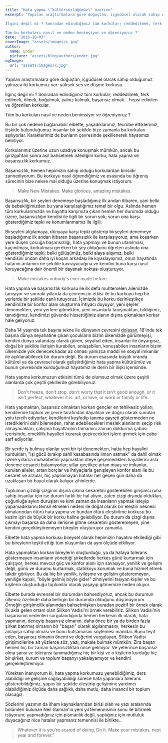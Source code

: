 ```yaml
---
title: "Hata yapma \"kültürsüzlüğümüz\" üzerine"
excerpt: 'Yapılan araştırmalara göre doğuştan, içgüdüsel olarak sahip olduğumuz yalnızca iki korkumuz var: yüksek ses ve düşme korkusu.

İlginç değil mi ? Sonradan edindiğimiz tüm korkular; reddedilmek, terk edilmek, ölmek, boğulmak, yalnız kalmak, başarısız olmak... hepsi edinilen ve öğrenilen korkular.

Tüm bu korkuları nasıl ve neden benimsiyor ve öğreniyoruz ?'
date: "2016-10-03"
coverImage: "assets/images/x.jpg"
author:
  name: Ender
  picture: "assets/blog/authors/ender.jpg"
ogImage:
  url: "assets/images/x.jpg"
---
```


Yapılan araştırmalara göre doğuştan, içgüdüsel olarak sahip olduğumuz yalnızca iki korkumuz var: yüksek ses ve düşme korkusu.

İlginç değil mi ? Sonradan edindiğimiz tüm korkular; reddedilmek, terk edilmek, ölmek, boğulmak, yalnız kalmak, başarısız olmak... hepsi edinilen ve öğrenilen korkular.

Tüm bu korkuları nasıl ve neden benimsiyor ve öğreniyoruz ?

Bu bir çok nedene bağlanabilir elbette, yaşadıklarımız, tecrübe ettiklerimiz, ilişkide bulunduğumuz insanlar bir şekilde bize zamanla bu korkuları aşılıyorlar. Karakterimiz de bunların çevresinde şekillenerek hayatımızı belirliyor.

Korkularımız üzerine uzun uzadıya konuşmak mümkün, ancak bu girizgahtan sonra asıl bahsetmek istediğim korku, hata yapma ve başarısızlık korkumuz.

Başarısızlık, hemen hepimizin sahip olduğu korkulardan birisidir zannediyorum. Bu korkuyu nasıl öğrendiğimiz ve esasında bu öğreniş sürecinin bize nelere mal olduğu üzerine konuşmak istiyorum.

> Make New Mistakes. Make glorious, amazing mistakes.

Başarısızlık, bir şeyleri denemeye başladığımız ilk andan itibaren, yani belki de bebekliğimizden bu yana karşılaştığımız temel bir olgu. Aslında hemen tüm korkularımızda ve hayatta karşımıza çıkan hemen her durumda olduğu üzere, başarısızlığın kendisi ile ilgili bir sorun yok; sorun ona karşı gösterdiğimiz tepki ve konumlanmamız ile ilgili.

Birşeyleri algılamaya, dünyaya karşı tepki gösterip birşeyleri denemeye başladığımız ilk andan itibaren başarısızlık ile karşılaşıyoruz; ama koşarken yere düşen çocuğa başarısızlığı, hata yapmayı ve bunun utanılması, kaçınılması, korkulması gereken bir şey olduğunu öğreten aslında ona gösterdiğimiz tepki; belki gülüşümüz, belki alaya alışımız, belki kendisini ondan daha iyi koşan arkadaşı ile kıyaslayışımız, onun hayatında hatanın anlamını ne şekilde kavrayacağına ve kendini buna karşı nasıl koruyacağına dair önemli bir dayanak noktası oluşturuyor.

> Make mistakes nobody's ever made before.

Hata yapma ve başarısızlık korkusu ile ilk defa muhtemelen ailemizde tanışıyor ve sonraki yıllarda da çevremizin etkisi ile bu korkuyu hep bir yerlerde bir şekilde canlı tutuyoruz. İçimizde bu korku derinleştikçe kendimize bir konfor alanı oluşturma ihtiyacı duyuyor, yeni şeyler denemekten, yeni yerlere gitmekten, yeni insanlarla tanışmaktan, bildiğimiz, tanıdığımız, kendimizi güvende hissettiğimiz alanın dışına çıkmaktan korkar hale geliyoruz.

Daha 14 yaşında tek başına tekne ile dünyanın çevresini [dolaşan](https://en.wikipedia.org/wiki/Laura_Dekker), 18'inde tek başına dünya seyahatine çıkan çocukların bizim ülkemizde görülmeyişi, kendini dünya vatandaşı olarak gören, seyahat eden, insanlar ile önyargısız, doğal bir şekilde iletişim kurabilen, anlaşabilen, konuşabilen insanların bizim ülkemizde yok denecek kadar az olması yalnızca maddi ve sosyal imkanlar ile açıklanabilecek bir durum değil. Bu durum esasında büyük oranda kültürel ya da çevresel olarak geliştirdiğimiz hata yapma kültürümüz ve bunun çevresinde kurduğumuz hayatımız ile derin bir ilişki içerisinde.

Hata yapma korkumuzun etkisini tümü de olumsuz olmak üzere çeşitli alanlarda çok çeşitli şekillerde görebiliyoruz.

> Don't freeze, don't stop, don't worry that it isn't good enough, or it isn't perfect, whatever it is: art, or love, or work or family or life.

Hata yapmaktan, başarısız olmaktan korkan gençler en tehlikesiz yolları, kendilerine toplum ve çevre tarafından dayatılan ve doğru olarak sunulan yolu tercih ediyorlar; kendilerini keşfedip tanıma gayreti göstermeden ne istediklerini dahi bilemeden, rahat edebilecekleri meslek alanlarını seçip risk almayacakları, çalışma hayatlarının tamamını zaman doldurma çabası içerisinde, emeklilik hayalleri kurarak geçirecekleri işlere girmek için çaba sarf ediyorlar.

Bir yerde iş bulmuş olanlar yeni bir işi denemekten, hatta hep hayalini kurdukları, "işi gücü bırakıp sahil kasabasında limon satmak" da dahil olmak üzere yıllarca muhabbetini yapmaktan öteye geçemedikleri hayallerini asla deneme cesareti bulamıyorlar; yıllar geçtikçe artan maaş ve imkanlar, kurulan aileler, artan borçlar ve ihtiyaçlarla genişleyen konfor alanı ile bu cesaret ve arzular, hiç yapılamayan hatalar her geçen gün daha da uzaklaşan bir hayal olarak kalıyor zihinlerde.

Toplumun çizdiği çizginin dışına çıkma cesaretini gösterebilen girişimci ruha sahip insanlar için ise durum farklı bir hal alıyor, zaten çizgi dışında oldukları, çoğunluğa aykırı duruşları ve kimi zaman da insanların yapmak isteyip yapamadıklarını temsil etmeleri nedeni ile doğal olarak bir eleştiri nesnesi olmalarından ötürü hata yapma ve bundan ötürü eleştirilme korkusu bu kesim için de büyük bir korku haline gelebiliyor. Bu durum da çizgi dışına çıkmayı başarsa da daha ilerisine gitme cesaretini gösteremeyen, yine kendini gerçekleştiremeyen bireyler oluşturuyor zamanla.

Elbette hata yapma korkusu bireysel olarak hepimizin hayatını etkilediği gibi bu bireylerin teşkil ettiği tüm oluşumları da aynı ölçüde etkiliyor.

Hata yapmaktan korkan bireylerin oluşturduğu, ya da hataya tolerans göstermeyen insanların yönettiği şirketlerde herkes günü kurtarmak için çalışıyor, herkes mevcut güç ve konfor alanı için savaşıyor, yenilik ve gelişim değil, günü ve durumu kurtarmak, statükoyu korumak ve buna hizmet etmek takdir görüyor. Bu da hiç bir yenilik, iyileşme ve gelişim gösteremeyen, yeniliğe kapalı, "böyle gelmiş böyle gider" zihniyetini taşıyan kişiler ve bu kişilerin oluşturduğu toplumlar olarak yaşayıp gitmemize neden oluyor.

Elbette burada evrensel bir durumdan bahsediyoruz, ancak bu durumun ülkemiz özelinde daha belirgin bir durumda olduğunu düşünüyorum. Örneğin girişimcilik alanından bahsetmişken buradan pozitif bir örnek olarak ilk akla gelen ortam olan Silikon Vadisi'ni örnek verebiliriz. Silikon Vadisi'nin başarısının nedenleri sorgulandığında hemen herkesin ilk olarak, hata yapmanın, deneyip başarısız olmanın, daha önce bir ya da birden fazla şirket batırmış olmanın bir "başarı" olarak algılanmasını, herkesin bu anlayışa sahip olması ve bunu kutsamasını söylemesi manidar. Bunu teyit eden, başarısız olmanın önemi ve değerini vurgulayan, Silikon Vadisi girişimcilerine ait yüzlerce söz, yazı, makale bulmak mümkün. Zira başarı hemen hiç bir zaman başarısızlıktan önce gelmiyor. Ve yeterince başarısız olma şansı ve toleransı tanımadığımız hiç bir kişi ve o kişilerin kurduğu hiç bir şirket, kurum ve toplum başarıyı yakalayamıyor ve kendini gerçekleştiremiyor.

Yürekten inanıyorum ki, hata yapma korkumuzu yenebildiğimiz, ders alabildiği ve gelişme sağlayabildiği sürece hata yapanlara tolerans gösterebildiğimiz, yapıcı bir şekilde eleştirip gelişimine yardımcı olabildiğimiz ölçüde daha sağlıklı, daha mutlu, daha insancıl bir toplum olacağız.

Sözlerimi yazımın da ilham kaynaklarından birisi olan ve yazı aralarında bölümleri bulunan Neil Gaiman'ın yeni yıl temennisinin sonu ile bitirmek istiyorum; yapmadığınız için pişmanlık değil, yaptığınız için mutluluk duyacağınız nice hatalar yapmanız temennisi ile birlikte..

> Whatever it is you're scared of doing, Do it. Make your mistakes, next year and forever."
